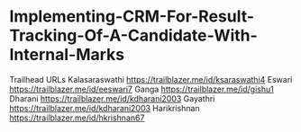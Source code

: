# Implementing-CRM-For-Result-Tracking-Of-A-Candidate-With-Internal-Marks
Trailhead URLs
Kalasaraswathi
https://trailblazer.me/id/ksaraswathi4
Eswari
https://trailblazer.me/id/eeswari7
Ganga
https://trailblazer.me/id/gishu1
Dharani
https://trailblazer.me/id/kdharani2003
Gayathri
https://trailblazer.me/id/kdharani2003
Harikrishnan
https://trailblazer.me/id/hkrishnan67
